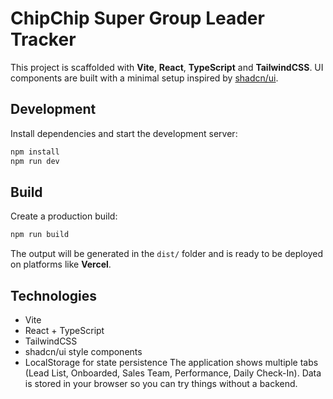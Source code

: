 # ChipChip Super Group Leader Tracker

This project is scaffolded with **Vite**, **React**, **TypeScript** and **TailwindCSS**. UI components are built with a minimal setup inspired by [shadcn/ui](https://ui.shadcn.com/).

## Development

Install dependencies and start the development server:

```bash
npm install
npm run dev
```

## Build

Create a production build:

```bash
npm run build
```

The output will be generated in the `dist/` folder and is ready to be deployed on platforms like **Vercel**.

## Technologies

- Vite
- React + TypeScript
- TailwindCSS
- shadcn/ui style components
- LocalStorage for state persistence
The application shows multiple tabs (Lead List, Onboarded, Sales Team, Performance, Daily Check-In). Data is stored in your browser so you can try things without a backend.

